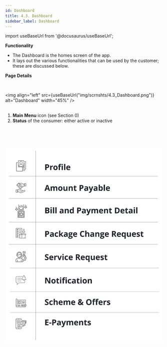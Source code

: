 ```yaml
---
id: Dashboard
title: 4.3. Dashboard
sidebar_label: Dashboard
---
```


import useBaseUrl from '@docusaurus/useBaseUrl';

**Functionality**
* The Dashboard is the homes screen of the app.
* It lays out the various functionalities that can be used by the customer; these are discussed below.


**Page Details**

<!-- ![Dashboard](./assets/4.8.2_Dashboard.svg) -->

<br clear="right"/>

<img align="left" src={useBaseUrl("img/scrnshts/4.3_Dashboard.png")} alt="Dashboard" width="45%" />
<br/><br/>

1.  **Main Menu** icon (see Section 0)
2.  **Status** of the consumer: either active or inactive

<br clear="both"/>
<br/><br/>


![Dashboard](./assets/4.8_Dashboard.svg)




